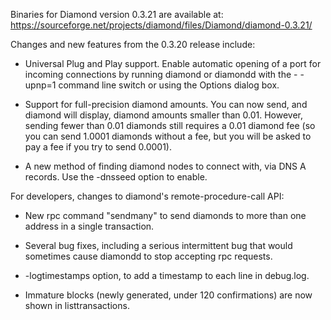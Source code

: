 Binaries for Diamond version 0.3.21 are available at:
  https://sourceforge.net/projects/diamond/files/Diamond/diamond-0.3.21/

Changes and new features from the 0.3.20 release include:

* Universal Plug and Play support.  Enable automatic opening of a port for incoming connections by running diamond or diamondd with the - -upnp=1 command line switch or using the Options dialog box.

* Support for full-precision diamond amounts.  You can now send, and diamond will display, diamond amounts smaller than 0.01.  However, sending fewer than 0.01 diamonds still requires a 0.01 diamond fee (so you can send 1.0001 diamonds without a fee, but you will be asked to pay a fee if you try to send 0.0001).

* A new method of finding diamond nodes to connect with, via DNS A records. Use the -dnsseed option to enable.

For developers, changes to diamond's remote-procedure-call API:

* New rpc command "sendmany" to send diamonds to more than one address in a single transaction.

* Several bug fixes, including a serious intermittent bug that would sometimes cause diamondd to stop accepting rpc requests. 

* -logtimestamps option, to add a timestamp to each line in debug.log.

* Immature blocks (newly generated, under 120 confirmations) are now shown in listtransactions.
